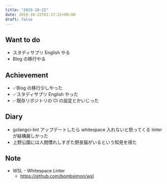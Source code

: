 ```yaml
---
title: "2019-10-22"
date: 2019-10-22T01:17:21+09:00
draft: false
---
```


## Want to do

* スタディサプリ English やる
* Blog の移行やる

## Achievement

* ✅Blog の移行少しやった
* ✅スタディサプリ English やった
* ✅既存リポジトリの CI の設定とかいじった

## Diary

* golangci-lint アップデートしたら whitespace 入れないと怒ってくる linter が結構厳しかった
* 上野公園には人間慣れしすぎた野良猫がいるという知見を得た

## Note

* WSL - Whitespace Linter
  * https://github.com/bombsimon/wsl
